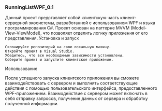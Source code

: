 ### RunningListWPF_0.1
Данный проект представляет собой клиентскую часть клиент-серверной экосистемы, разработанной с использованием WPF и языка программирования C#. Проект основан на паттерне MVVM (Model-View-ViewModel), что позволяет отделить логику приложения от его представления.
Установка и запуск

    Склонируйте репозиторий на свою локальную машину.
    Откройте проект в Visual Studio.
    Убедитесь, что все необходимые зависимости установлены.
    Соберите проект и запустите клиентское приложение.

Использование

После успешного запуска клиентского приложения вы сможете взаимодействовать с сервером и выполнять соответствующие действия с помощью пользовательского интерфейса, предоставленного WPF-приложением. Взаимодействие с сервером может включать в себя отправку запросов, получение данных от сервера и обработку полученной информации.



